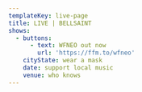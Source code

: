 ```yaml
---
templateKey: live-page
title: LIVE | BELLSAINT
shows:
  - buttons:
      - text: WFNEO out now
        url: 'https://ffm.to/wfneo'
    cityState: wear a mask
    date: support local music
    venue: who knows
---
```


